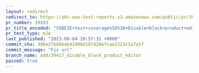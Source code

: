 ```yaml
---
layout: redirect
redirect_to: https://a8c-woo-test-reports.s3.amazonaws.com/public/pr/39493/e2e/index.html
pr_number: 39493
pr_title_encoded: "%5BE2E+test+coverage%5D%3A+Disable+block+product+editor"
pr_test_type: e2e
last_published: "2023-08-04 20:57:31 +0000"
commit_sha: 496e27b88ede42996d187428efcae2223c3a7e5f
commit_message: "Fix url"
branch_name: add/39417_disable_block_product_editor
passed: true
---
```


